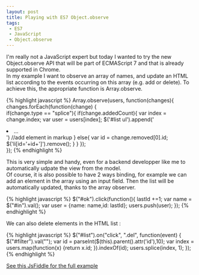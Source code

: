 ```yaml
---
layout: post
title: Playing with ES7 Object.observe
tags:
 - ES7
 - JavaScript
 - Object.observe
---
```


I'm really not a JavaScript expert but today I wanted to try the new Object.observe API that will be part of ECMAScript 7 and that is already supported in Chrome.  
In my example I want to observe an array of names, and update an HTML list according to the events occurring on this array (e.g. add or delete). To achieve this, the appropriate function is Array.observe.

{% highlight javascript %}
Array.observe(users, function(changes){
    changes.forEach(function(change) {  
        if(change.type == "splice"){
            if(change.addedCount){
                var index = change.index;
                var user = users[index];
                $('#list ul').append('<li>...</li>') //add element in markup
            }
            else{
                var id = change.removed[0].id;
                $('li[id='+id+']').remove();
            }
        }
    });  
}); 
{% endhighlight %}

This is very simple and handy, even for a backend developper like me to automatically udpate the view from the model.  
Of course, it is also possible to have 2 ways binding, for example we can add an element in the array using an input field. Then the list will be automatically updated, thanks to the array observer.

{% highlight javascript %}
$("#ok").click(function(){
    lastId +=1;
    var name = $("#in").val();
    var user = {name: name,id: lastId};
    users.push(user);
});
{% endhighlight %}

We can also delete elements in the HTML list : 

{% highlight javascript %}
$("#list").on("click", ".del", function(event) {   
    $("#filter").val("");
    var id = parseInt($(this).parent().attr('id'),10);
    var index = users.map(function(x) {return x.id; }).indexOf(id);
    users.splice(index, 1);
});
{% endhighlight %}

[See this JsFiddle for the full example](http://jsfiddle.net/7abdtp8r/)
